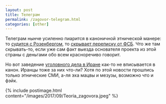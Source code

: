 ```yaml
---
layout: post
title: Телеграм
permalink: /zagovor-telegram.html
categories: [other]
---
```


Телеграм нынче усиленно пиарится в каноничной этнической манере: 
то [судится с Розенбергом](https://medium.com/@anton.rozenberg/friendship-betrayal-claims-3f395bcc95fa), 
то [скрывает переписку от ФСБ](https://lenta.ru/news/2017/09/27/durov/). 
Что же там скрывать-то, если уже сам факт выезда основателя проекта из этой страны с деньгами обо всем красноречиво говорит.

Но вот заведение [уголовного дела в Иране](https://zona.media/news/2017/09/26/iran-durov) как-то не вписывается в канон. 
Иранцы тоже за них что-ли? 
Хотя по этой новости прошлись только этнические СМИ, а-ля эха мацвы и мезузы, возможно что и фэйк.

{% include postimage.html content="/images/2017/09/Teoria_zagovora.jpeg" %}
